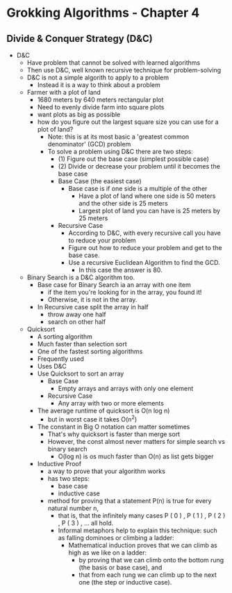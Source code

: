 # Grokking Algorithms - Chapter 4
## Divide & Conquer Strategy (D&C)

- D&C
  - Have problem that cannot be solved with learned algorithms
  - Then use D&C, well known recursive technique for problem-solving
  - D&C is not a simple algorith to apply to a problem
    - Instead it is a way to think about a problem 
  - Farmer with a plot of land
    - 1680 meters by 640 meters rectangular plot
    - Need to evenly divide farm into square plots
    - want plots as big as possible
    - how do you figure out the largest square size you can use for a plot of land?
      - Note: this is at its most basic a 'greatest common denominator' (GCD) problem
      - To solve a problem using D&C there are two steps:
        - (1) Figure out the base case (simplest possible case)
        - (2) Divide or decrease your problem until it becomes the base case
        - Base Case (the easiest case)
          - Base case is if one side is a multiple of the other
            - Have a plot of land where one side is 50 meters and the other side is 25 meters
            - Largest plot of land you can have is 25 meters by 25 meters
        - Recursive Case
          - According to D&C, with every recursive call you have to reduce your problem
          - Figure out how to reduce your problem and get to the base case.
          - Use a recursive Euclidean Algorithm to find the GCD.
            - In this case the answer is 80.
  - Binary Search is a D&C algorithm too.
    - Base case for Binary Search ia an array with one item
      - if the item you're looking for in the array, you found it!
      - Otherwise, it is not in the array.
    - In Recursive case split the array in half
      - throw away one half
      - search on other half
  - Quicksort
    - A sorting algorithm
    - Much faster than selection sort
    - One of the fastest sorting algorithms
    - Frequently used
    - Uses D&C
    - Use Quicksort to sort an array
      - Base Case
        - Empty arrays and arrays with only one element
      - Recursive Case
        - Any array with two or more elements
    - The average runtime of quicksort is O(n log n)
      - but in worst case it takes O(n<sup>2</sup>)
    - The constant in Big O notation can matter sometimes
      - That's why quicksort is faster than merge sort
      - However, the const almost never matters for simple search vs binary search
        - O(log n) is os much faster than O(n) as list gets bigger
    - Inductive Proof
      - a way to prove that your algorithm works
      - has two steps:
        - base case
        - inductive case
      - method for proving that a statement P(n) is true for every natural number n,
        - that is, that the infinitely many cases P ( 0 ) , P ( 1 ) , P ( 2 ) , P ( 3 ) , … all hold. 
        - Informal metaphors help to explain this technique: such as falling dominoes or climbing a ladder:
          - Mathematical induction proves that we can climb as high as we like on a ladder:
            - by proving that we can climb onto the bottom rung (the basis or base case), and 
            - that from each rung we can climb up to the next one (the step or inductive case).